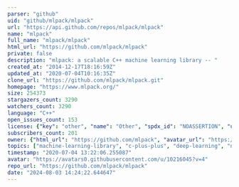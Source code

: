 ```yaml
---
parser: "github"
uid: "github/mlpack/mlpack"
url: "https://api.github.com/repos/mlpack/mlpack"
name: "mlpack"
full_name: "mlpack/mlpack"
html_url: "https://github.com/mlpack/mlpack"
private: false
description: "mlpack: a scalable C++ machine learning library -- "
created_at: "2014-12-17T18:16:59Z"
updated_at: "2020-07-04T10:16:35Z"
clone_url: "https://github.com/mlpack/mlpack.git"
homepage: "https://www.mlpack.org/"
size: 254373
stargazers_count: 3290
watchers_count: 3290
language: "C++"
open_issues_count: 153
license: {"key": "other", "name": "Other", "spdx_id": "NOASSERTION", "url": null, "node_id": "MDc6TGljZW5zZTA="}
subscribers_count: 201
owner: {"html_url": "https://github.com/mlpack", "avatar_url": "https://avatars0.githubusercontent.com/u/10216045?v=4", "login": "mlpack", "type": "Organization"}
topics: ["machine-learning-library", "c-plus-plus", "deep-learning", "nearest-neighbor-search", "regression", "machine-learning"]
timestamp: "2020-07-04 13:22:06.255087"
avatar: "https://avatars0.githubusercontent.com/u/10216045?v=4"
repo_url: "https://github.com/mlpack/mlpack"
date: "2024-08-03 14:24:22.644647"
---
```


